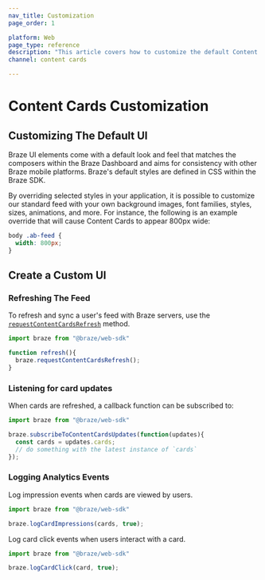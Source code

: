 ```yaml
---
nav_title: Customization
page_order: 1

platform: Web
page_type: reference
description: "This article covers how to customize the default Content Cards style within the Braze SDK."
channel: content cards

---
```


# Content Cards Customization

## Customizing The Default UI

Braze UI elements come with a default look and feel that matches the composers within the Braze Dashboard and aims for consistency with other Braze mobile platforms. Braze's default styles are defined in CSS within the Braze SDK.

By overriding selected styles in your application, it is possible to customize our standard feed with your own background images, font families, styles, sizes, animations, and more. For instance, the following is an example override that will cause Content Cards to appear 800px wide:

``` css
body .ab-feed {
  width: 800px;
}
```

## Create a Custom UI

### Refreshing The Feed

To refresh and sync a user's feed with Braze servers, use the [`requestContentCardsRefresh`](https://js.appboycdn.com/web-sdk/latest/doc/modules/appboy.html#requestcontentcardsrefresh) method.

```javascript
import braze from "@braze/web-sdk"

function refresh(){
  braze.requestContentCardsRefresh();    
}
```

### Listening for card updates

When cards are refreshed, a callback function can be subscribed to:

```javascript
import braze from "@braze/web-sdk"

braze.subscribeToContentCardsUpdates(function(updates){
  const cards = updates.cards;
  // do something with the latest instance of `cards`
});
```

### Logging Analytics Events

Log impression events when cards are viewed by users.

```javascript
import braze from "@braze/web-sdk"

braze.logCardImpressions(cards, true);
```

Log card click events when users interact with a card.

```javascript
import braze from "@braze/web-sdk"

braze.logCardClick(card, true);
```

